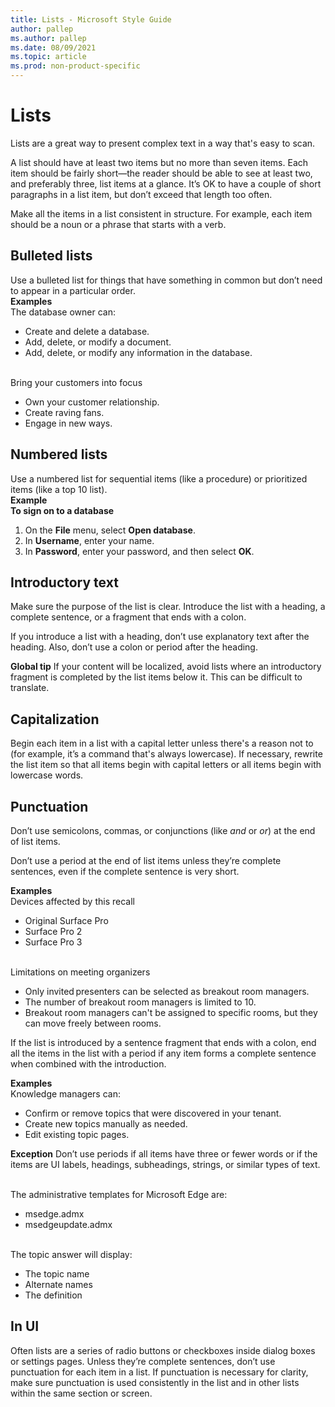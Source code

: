 ```yaml
---
title: Lists - Microsoft Style Guide
author: pallep
ms.author: pallep
ms.date: 08/09/2021
ms.topic: article
ms.prod: non-product-specific
---
```


# Lists

Lists are a great way to present complex text in a way that's easy to scan. 

A list should have at least two items but no more than seven items. Each item should be fairly short—the reader should be able to see at least two, and preferably three, list items at a glance. It’s OK to have a couple of short paragraphs in a list item, but don’t exceed that length too often.

Make all the items in a list consistent in structure. For example, each item should be a noun or a phrase that starts with a verb.

## Bulleted lists

Use a bulleted list for things that have something in common but don’t need to appear in a particular order.<br />
**Examples**<br />The database owner can:

  - Create and delete a database.
  - Add, delete, or modify a document.
  - Add, delete, or modify any information in the database. 

<br />Bring your customers into focus
  - Own your customer relationship.
  - Create raving fans.
  - Engage in new ways.


## Numbered lists

Use a numbered list for sequential items (like a procedure) or prioritized items (like a top 10 list).<br />
**Example**<br />**To sign on to a database**

1.  On the **File** menu, select **Open database**.
2.  In **Username**, enter your name.
3.  In **Password**, enter your password, and then select **OK**. 

## Introductory text

Make
sure the purpose of the list is clear. Introduce the list with a
heading, a complete sentence, or a fragment that ends with a colon.

If
you introduce a list with a heading, don’t use explanatory text after
the heading. Also, don’t use a colon or period after the heading.

**Global tip** If
your content will be localized, avoid lists where an introductory
fragment is completed by the list items below it. This can be difficult
to translate.

## Capitalization 

Begin
each item in a list with a capital letter unless there's a reason not
to (for example, it’s a command that's always lowercase). If necessary,
rewrite the list item so that all items begin with capital letters or
all items begin with lowercase words.

## Punctuation

Don’t use semicolons, commas, or conjunctions (like *and* or *or*) at the end of list items.

Don’t use a period at the end of list items unless they’re complete sentences, even if the complete sentence is very short.

**Examples**<br />Devices affected by this recall

  - Original Surface Pro
  - Surface Pro 2
  - Surface Pro 3

<br />Limitations on meeting organizers
  - Only invited presenters can be selected as breakout room managers.
  - The number of breakout room managers is limited to 10.
  - Breakout room managers can't be assigned to specific rooms, but they can move freely between rooms.

If the list is introduced by a sentence fragment that ends with a colon, end all the items in the list with a period if any item forms a complete sentence when combined with the introduction.

**Examples**<br />Knowledge managers can:

  - Confirm or remove topics that were discovered in your tenant.
  - Create new topics manually as needed.
  - Edit existing topic pages.

**Exception** Don’t use periods if all items have three or fewer words or if the items are UI labels, headings, subheadings, strings, or similar types of text.  
  
<br />The administrative templates for Microsoft Edge are:

  - msedge.admx
  - msedgeupdate.admx

<br />The topic answer will display:

  - The topic name
  - Alternate names
  - The definition

## In UI

Often lists are a series of radio buttons or checkboxes inside dialog boxes or settings pages. Unless they’re complete sentences, don’t use punctuation for each item in a list. If punctuation is necessary for clarity, make sure punctuation is used consistently in the list and in other lists within the same section or screen.

